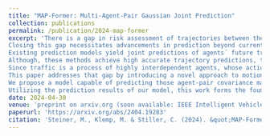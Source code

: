 ```yaml
---
title: "MAP-Former: Multi-Agent-Pair Gaussian Joint Prediction"
collection: publications
permalink: /publication/2024-map-former
excerpt: 'There is a gap in risk assessment of trajectories between the trajectory information coming from a traffic motion prediction module and what is actually needed. 
Closing this gap necessitates advancements in prediction beyond current practices. 
Existing prediction models yield joint predictions of agents´ future trajectories with uncertainty weights or marginal Gaussian probability density functions (PDFs) for single agents. 
Although, these methods achieve high accurate trajectory predictions, they only provide little or no information about the dependencies of interacting agents. 
Since traffic is a process of highly interdependent agents, whose actions directly influence their mutual behavior, the existing methods are not sufficient to reliably assess the risk of future trajectories. 
This paper addresses that gap by introducing a novel approach to motion prediction, focusing on predicting agent-pair covariance matrices in a "scene-centric" manner, which can then be used to model Gaussian joint PDFs for all agent-pairs in a scene. 
We propose a model capable of predicting those agent-pair covariance matrices, leveraging an enhanced awareness of interactions. 
Utilizing the prediction results of our model, this work forms the foundation for comprehensive risk assessment with statistically based methods for analyzing agents´ relations by their joint PDFs.'
date: 2024-04-30
venue: 'preprint on arxiv.org (soon available: IEEE Intelligent Vehicles Symposium (IV 2024))'
paperurl: 'https://arxiv.org/abs/2404.19283'
citation: 'Steiner, M., Klemp, M. & Stiller, C. (2024). &quot;MAP-Former: Multi-Agent-Pair Gaussian Joint Prediction.&quot; <i>arXiv preprint arXiv:2404.19283</i>.'
---
```


<!-- The contents above will be part of a list of publications, if the user clicks the link for the publication than the contents of section will be rendered as a full page, allowing you to provide more information about the paper for the reader. When publications are displayed as a single page, the contents of the above "citation" field will automatically be included below this section in a smaller font. -->